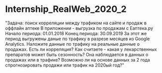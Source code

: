 # Internship_RealWeb_2020_2

"Задача: поиск корреляции между трафиком на сайте и продаж в оффлайн аптеке
В приложении - выгрузка по продажам с Еаптека.ру
Начало периода: 01.01.2018
Конец периода: 30.09.2019
За этот же период выгружены даные по трафику в разрезе месяцев из Google Analytics.
Наложите данные по трафику на реальные данные о продажах.
Есть ли корреляция?
Как считаете - какая у лекарственных препаратов может быть сезонность? Она наблюдается в данных о продажах или в трафике?
Возможно ли на основе данных за 2 года спрогнозировать продажи или трафик на 2020ый год?"
